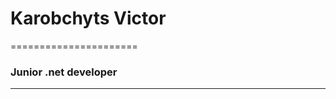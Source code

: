 # Karobchyts Victor
======================
### Junior .net developer
--------------------------






